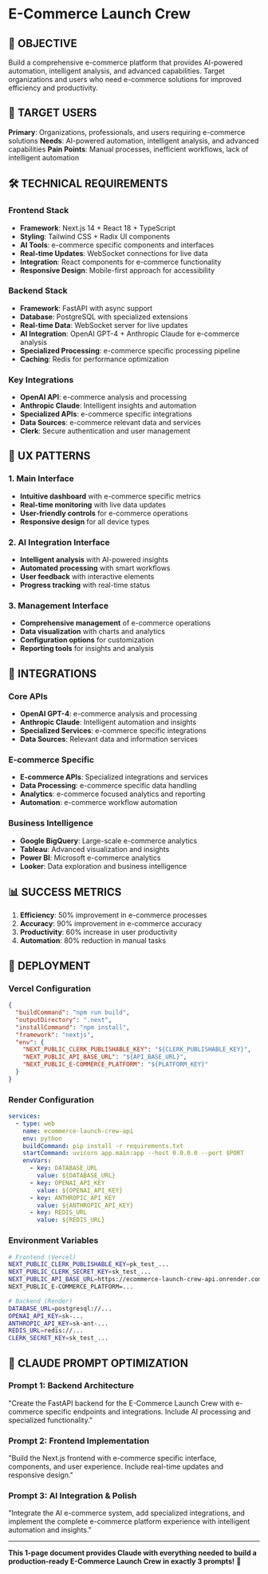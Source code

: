 # E-Commerce Launch Crew

## 🎯 OBJECTIVE
Build a comprehensive e-commerce platform that provides AI-powered automation, intelligent analysis, and advanced capabilities. Target organizations and users who need e-commerce solutions for improved efficiency and productivity.

## 👥 TARGET USERS
**Primary**: Organizations, professionals, and users requiring e-commerce solutions
**Needs**: AI-powered automation, intelligent analysis, and advanced capabilities
**Pain Points**: Manual processes, inefficient workflows, lack of intelligent automation

## 🛠️ TECHNICAL REQUIREMENTS

### Frontend Stack
- **Framework**: Next.js 14 + React 18 + TypeScript
- **Styling**: Tailwind CSS + Radix UI components
- **AI Tools**: e-commerce specific components and interfaces
- **Real-time Updates**: WebSocket connections for live data
- **Integration**: React components for e-commerce functionality
- **Responsive Design**: Mobile-first approach for accessibility

### Backend Stack
- **Framework**: FastAPI with async support
- **Database**: PostgreSQL with specialized extensions
- **Real-time Data**: WebSocket server for live updates
- **AI Integration**: OpenAI GPT-4 + Anthropic Claude for e-commerce analysis
- **Specialized Processing**: e-commerce specific processing pipeline
- **Caching**: Redis for performance optimization

### Key Integrations
- **OpenAI API**: e-commerce analysis and processing
- **Anthropic Claude**: Intelligent insights and automation
- **Specialized APIs**: e-commerce specific integrations
- **Data Sources**: e-commerce relevant data and services
- **Clerk**: Secure authentication and user management

## 🎨 UX PATTERNS

### 1. Main Interface
- **Intuitive dashboard** with e-commerce specific metrics
- **Real-time monitoring** with live data updates
- **User-friendly controls** for e-commerce operations
- **Responsive design** for all device types

### 2. AI Integration Interface
- **Intelligent analysis** with AI-powered insights
- **Automated processing** with smart workflows
- **User feedback** with interactive elements
- **Progress tracking** with real-time status

### 3. Management Interface
- **Comprehensive management** of e-commerce operations
- **Data visualization** with charts and analytics
- **Configuration options** for customization
- **Reporting tools** for insights and analysis

## 🔗 INTEGRATIONS

### Core APIs
- **OpenAI GPT-4**: e-commerce analysis and processing
- **Anthropic Claude**: Intelligent automation and insights
- **Specialized Services**: e-commerce specific integrations
- **Data Sources**: Relevant data and information services

### E-commerce Specific
- **E-commerce APIs**: Specialized integrations and services
- **Data Processing**: e-commerce specific data handling
- **Analytics**: e-commerce focused analytics and reporting
- **Automation**: e-commerce workflow automation

### Business Intelligence
- **Google BigQuery**: Large-scale e-commerce analytics
- **Tableau**: Advanced visualization and insights
- **Power BI**: Microsoft e-commerce analytics
- **Looker**: Data exploration and business intelligence

## 📊 SUCCESS METRICS
1. **Efficiency**: 50% improvement in e-commerce processes
2. **Accuracy**: 90% improvement in e-commerce accuracy
3. **Productivity**: 60% increase in user productivity
4. **Automation**: 80% reduction in manual tasks

## 🚀 DEPLOYMENT

### Vercel Configuration
```json
{
  "buildCommand": "npm run build",
  "outputDirectory": ".next",
  "installCommand": "npm install",
  "framework": "nextjs",
  "env": {
    "NEXT_PUBLIC_CLERK_PUBLISHABLE_KEY": "${CLERK_PUBLISHABLE_KEY}",
    "NEXT_PUBLIC_API_BASE_URL": "${API_BASE_URL}",
    "NEXT_PUBLIC_E-COMMERCE_PLATFORM": "${PLATFORM_KEY}"
  }
}
```

### Render Configuration
```yaml
services:
  - type: web
    name: ecommerce-launch-crew-api
    env: python
    buildCommand: pip install -r requirements.txt
    startCommand: uvicorn app.main:app --host 0.0.0.0 --port $PORT
    envVars:
      - key: DATABASE_URL
        value: ${DATABASE_URL}
      - key: OPENAI_API_KEY
        value: ${OPENAI_API_KEY}
      - key: ANTHROPIC_API_KEY
        value: ${ANTHROPIC_API_KEY}
      - key: REDIS_URL
        value: ${REDIS_URL}
```

### Environment Variables
```bash
# Frontend (Vercel)
NEXT_PUBLIC_CLERK_PUBLISHABLE_KEY=pk_test_...
NEXT_PUBLIC_CLERK_SECRET_KEY=sk_test_...
NEXT_PUBLIC_API_BASE_URL=https://ecommerce-launch-crew-api.onrender.com
NEXT_PUBLIC_E-COMMERCE_PLATFORM=...

# Backend (Render)
DATABASE_URL=postgresql://...
OPENAI_API_KEY=sk-...
ANTHROPIC_API_KEY=sk-ant-...
REDIS_URL=redis://...
CLERK_SECRET_KEY=sk_test_...
```

## 🎯 CLAUDE PROMPT OPTIMIZATION

### Prompt 1: Backend Architecture
"Create the FastAPI backend for the E-Commerce Launch Crew with e-commerce specific endpoints and integrations. Include AI processing and specialized functionality."

### Prompt 2: Frontend Implementation
"Build the Next.js frontend with e-commerce specific interface, components, and user experience. Include real-time updates and responsive design."

### Prompt 3: AI Integration & Polish
"Integrate the AI e-commerce system, add specialized integrations, and implement the complete e-commerce platform experience with intelligent automation and insights."

---

**This 1-page document provides Claude with everything needed to build a production-ready E-Commerce Launch Crew in exactly 3 prompts!** 🚀
